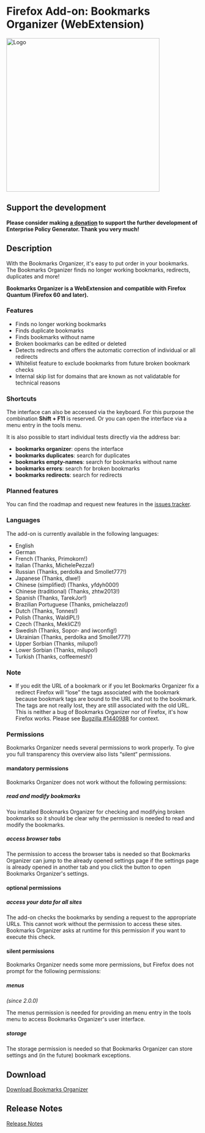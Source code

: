 # Firefox Add-on: Bookmarks Organizer (WebExtension)

<img src="src/images/logo-large.png" alt="Logo" width="400" border="0" />

## Support the development

**Please consider making [a donation](https://www.paypal.com/paypalme/agenedia/) to support the further development of
Enterprise Policy Generator. Thank you very much!**

## Description

With the Bookmarks Organizer, it's easy to put order in your bookmarks. The Bookmarks Organizer finds no longer working
bookmarks, redirects, duplicates and more!

**Bookmarks Organizer is a WebExtension and compatible with Firefox Quantum (Firefox 60 and later).**

### Features

- Finds no longer working bookmarks
- Finds duplicate bookmarks
- Finds bookmarks without name
- Broken bookmarks can be edited or deleted
- Detects redirects and offers the automatic correction of individual or all redirects
- Whitelist feature to exclude bookmarks from future broken bookmark checks
- Internal skip list for domains that are known as not validatable for technical reasons

### Shortcuts

The interface can also be accessed via the keyboard. For this purpose the combination **Shift + F11** is reserved. Or
you can open the interface via a menu entry in the tools menu.

It is also possible to start individual tests directly via the address bar:

- **bookmarks organizer**: opens the interface
- **bookmarks duplicates**: search for duplicates
- **bookmarks empty-names**: search for bookmarks without name
- **bookmarks errors**: search for broken bookmarks
- **bookmarks redirects**: search for redirects

### Planned features

You can find the roadmap and request new features in the
[issues tracker](https://github.com/cadeyrn/bookmarks-organizer/issues).

### Languages

The add-on is currently available in the following languages:

- English
- German
- French (Thanks, Primokorn!)
- Italian (Thanks, MichelePezza!)
- Russian (Thanks, perdolka and Smollet777!)
- Japanese (Thanks, dlwe!)
- Chinese (simplified) (Thanks, yfdyh000!)
- Chinese (traditional) (Thanks, zhtw2013!)
- Spanish (Thanks, TarekJor!)
- Brazilian Portuguese (Thanks, pmichelazzo!)
- Dutch (Thanks, Tonnes!)
- Polish (Thanks, WaldiPL!)
- Czech (Thanks, MekliCZ!)
- Swedish (Thanks, Sopor- and iwconfig!)
- Ukrainian (Thanks, perdolka and Smollet777!)
- Upper Sorbian (Thanks, milupo!)
- Lower Sorbian (Thanks, milupo!)
- Turkish (Thanks, coffeemesh!)

### Note

- If you edit the URL of a bookmark or if you let Bookmarks Organizer fix a redirect Firefox will “lose” the tags
  associated with the bookmark because bookmark tags are bound to the URL and not to the bookmark. The tags are not
  really lost, they are still associated with the old URL. This is neither a bug of Bookmarks Organizer nor of Firefox,
  it's how Firefox works. Please see [Bugzilla #1440988](https://bugzilla.mozilla.org/show_bug.cgi?id=1440988#c2) for
  context.

### Permissions

Bookmarks Organizer needs several permissions to work properly. To give you full transparency this overview also lists
“silent“ permissions.

#### mandatory permissions

Bookmarks Organizer does not work without the following permissions:

##### read and modify bookmarks

You installed Bookmarks Organizer for checking and modifying broken bookmarks so it should be clear why the permission
is needed to read and modify the bookmarks.

##### access browser tabs

The permission to access the browser tabs is needed so that Bookmarks Organizer can jump to the already opened settings
page if the settings page is already opened in another tab and you click the button to open Bookmarks Organizer's
settings.

#### optional permissions

##### access your data for all sites

The add-on checks the bookmarks by sending a request to the appropriate URLs. This cannot work without the permission
to access these sites. Bookmarks Organizer asks at runtime for this permission if you want to execute this check.

#### silent permissions

Bookmarks Organizer needs some more permissions, but Firefox does not prompt for the following permissions:

##### menus
_(since 2.0.0)_

The menus permission is needed for providing an menu entry in the tools menu to access Bookmarks Organizer's user
interface.

##### storage

The storage permission is needed so that Bookmarks Organizer can store settings and (in the future) bookmark exceptions.

## Download

[Download Bookmarks Organizer](https://addons.mozilla.org/en-US/firefox/addon/bookmarks-organizer/)

## Release Notes

[Release Notes](CHANGELOG.md "Release Notes")
